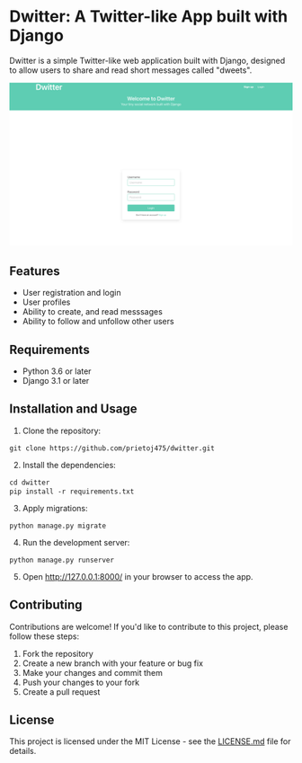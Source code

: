 <!DOCTYPE html>
<html>
  <head>
    <meta charset="utf-8">
  </head>
  <body>
    <h1>Dwitter: A Twitter-like App built with Django</h1>
    <p>Dwitter is a simple Twitter-like web application built with Django, designed to allow users to share and read short messages called "dweets".</p>
    <img src="https://github.com/prietoj475/dwitter/blob/main/dwitterdemo.png" alt="Dwitter Preview">
    <h2>Features</h2>
    <ul>
      <li>User registration and login</li>
      <li>User profiles</li>
      <li>Ability to create, and read messsages</li>
      <li>Ability to follow and unfollow other users</li>
    </ul>
    <h2>Requirements</h2>
    <ul>
      <li>Python 3.6 or later</li>
      <li>Django 3.1 or later</li>
    </ul>
    <h2>Installation and Usage</h2>
    <ol>
      <li>Clone the repository:</li>
    </ol>
    <pre><code>git clone https://github.com/prietoj475/dwitter.git</code></pre>
    <ol start="2">
      <li>Install the dependencies:</li>
    </ol>
    <pre><code>cd dwitter
pip install -r requirements.txt</code></pre>
    <ol start="3">
      <li>Apply migrations:</li>
    </ol>
    <pre><code>python manage.py migrate</code></pre>
    <ol start="4">
      <li>Run the development server:</li>
    </ol>
    <pre><code>python manage.py runserver</code></pre>
    <ol start="5">
      <li>Open <a href="http://127.0.0.1:8000/">http://127.0.0.1:8000/</a> in your browser to access the app.</li>
    </ol>
    <h2>Contributing</h2>
    <p>Contributions are welcome! If you'd like to contribute to this project, please follow these steps:</p>
    <ol>
      <li>Fork the repository</li>
      <li>Create a new branch with your feature or bug fix</li>
      <li>Make your changes and commit them</li>
      <li>Push your changes to your fork</li>
      <li>Create a pull request</li>
    </ol>
    <h2>License</h2>
    <p>This project is licensed under the MIT License - see the <a href="LICENSE.md">LICENSE.md</a> file for details.</p>
